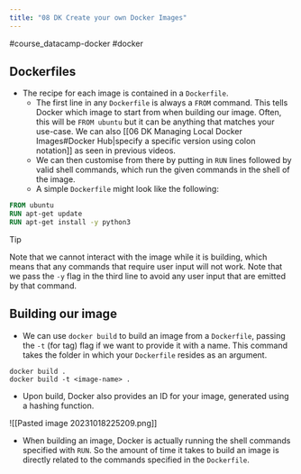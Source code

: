 ```yaml
---
title: "08 DK Create your own Docker Images"
---
```

#course_datacamp-docker #docker 
## Dockerfiles

- The recipe for each image is contained in a `Dockerfile`. 
    - The first line in any `Dockerfile` is always a `FROM` command. This tells Docker which image to start from when building our image. Often, this will be `FROM ubuntu` but it can be anything that matches your use-case. We can also [[06 DK Managing Local Docker Images#Docker Hub|specify a specific version using colon notation]] as seen in previous videos.
    - We can then customise from there by putting in `RUN` lines followed by valid shell commands, which run the given commands in the shell of the image. 
    - A simple `Dockerfile` might look like the following:

```Dockerfile
FROM ubuntu
RUN apt-get update
RUN apt-get install -y python3
```

> [!tip] 
> Note that we cannot interact with the image while it is building, which means that any commands that require user input will not work. Note that we pass the `-y` flag in the third line to avoid any user input that are emitted by that command.
## Building our image

- We can use `docker build` to build an image from a `Dockerfile`, passing the `-t` (for tag) flag if we want to provide it with a name. This command takes the folder in which your `Dockerfile` resides as an argument.

```shell
docker build .
docker build -t <image-name> .
```

- Upon build, Docker also provides an ID for your image, generated using a hashing function.

![[Pasted image 20231018225209.png]]

- When building an image, Docker is actually running the shell commands specified with `RUN`. So the amount of time it takes to build an image is directly related to the commands specified in the `Dockerfile`.
